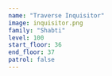 ```yaml
---
name: "Traverse Inquisitor"
image: inquisitor.png
family: "Shabti"
level: 100
start_floor: 36
end_floor: 37
patrol: false
---
```

